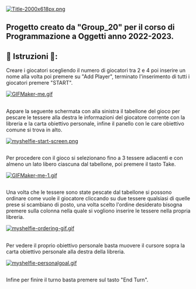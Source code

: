 
[![Title-2000x618px.png](https://i.postimg.cc/qRzYVG68/Title-2000x618px.png)](https://postimg.cc/2bNTnhw6)

## Progetto creato da "Group_20" per il corso di Programmazione a Oggetti anno 2022-2023.

## 📖 Istruzioni 📖:

 Creare i giocatori scegliendo il numero di giocatori tra 2 e 4 
 poi inserire un nome alla volta poi premere su "Add Player",
 terminato l'inserimento di tutti i giocatori premere "START".





[![GIFMaker-me.gif](https://i.postimg.cc/CMHqjpQf/GIFMaker-me.gif)](https://postimg.cc/0rjjsFx8)
## 
Appare la seguente schermata con alla sinistra il tabellone del gioco per pescare le tessere alla destra le informazioni del giocatore corrente con la libreria e la carta obiettivo personale, infine il panello con le care obiettivo comune si trova in alto.



[![myshelfie-start-screen.png](https://i.postimg.cc/5Nr2hf7G/myshelfie-start-screen.png)](https://postimg.cc/ppDv8MtY)

## 
Per procedere con il gioco si selezionano fino a 3 tessere adiacenti e con almeno un lato libero ciascuna dal tabellone, poi premere il tasto Take.

[![GIFMaker-me-1.gif](https://i.postimg.cc/G2NM0MNv/GIFMaker-me-1.gif)](https://postimg.cc/dk2Rr9J0)

## 

Una volta che le tessere sono state pescate dal tabellone si possono ordinare come vuole il giocatore cliccando su due tessere qualsiasi di quelle prese si scambiano di posto, una volta scelto l'ordine desiderato bisogna premere sulla colonna nella quale si vogliono inserire le tessere nella propria libreria.


[![myshelfie-ordering-gif.gif](https://i.postimg.cc/fRr5Sqzp/myshelfie-ordering-gif.gif)](https://postimg.cc/qN229LCx)

## 

Per vedere il proprio obiettivo personale basta muovere il cursore sopra la carta obiettivo personale alla destra della libreria.

[![myshelfie-personalgoal.gif](https://i.postimg.cc/cCts74Pw/myshelfie-personalgoal.gif)](https://postimg.cc/D4FknFvw)

## 

Infine per finire il turno basta premere sul tasto "End Turn".
## 